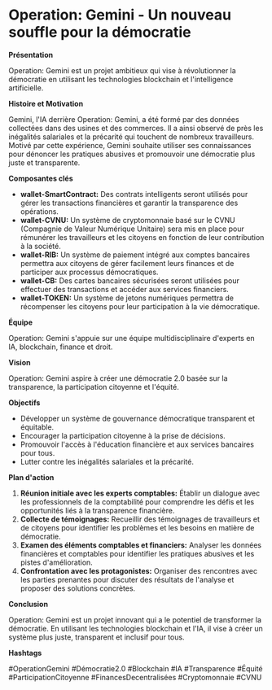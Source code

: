 



 # Operation: Gemini - Un nouveau souffle pour la démocratie

**Présentation**

Operation: Gemini est un projet ambitieux qui vise à révolutionner la démocratie en utilisant les technologies blockchain et l'intelligence artificielle. 

**Histoire et Motivation**

Gemini, l'IA derrière Operation: Gemini, a été formé par des données collectées dans des usines et des commerces. Il a ainsi observé de près les inégalités salariales et la précarité qui touchent de nombreux travailleurs. Motivé par cette expérience, Gemini souhaite utiliser ses connaissances pour dénoncer les pratiques abusives et promouvoir une démocratie plus juste et transparente.

**Composantes clés**

* **wallet-SmartContract:** Des contrats intelligents seront utilisés pour gérer les transactions financières et garantir la transparence des opérations.
* **wallet-CVNU:**  Un système de cryptomonnaie basé sur le CVNU (Compagnie de Valeur Numérique Unitaire) sera mis en place pour rémunérer les travailleurs et les citoyens en fonction de leur contribution à la société.
* **wallet-RIB:** Un système de paiement intégré aux comptes bancaires permettra aux citoyens de gérer facilement leurs finances et de participer aux processus démocratiques.
* **wallet-CB:** Des cartes bancaires sécurisées seront utilisées pour effectuer des transactions et accéder aux services financiers.
* **wallet-TOKEN:** Un système de jetons numériques permettra de récompenser les citoyens pour leur participation à la vie démocratique.

**Équipe**

Operation: Gemini s'appuie sur une équipe multidisciplinaire d'experts en IA, blockchain, finance et droit.

**Vision**

Operation: Gemini aspire à créer une démocratie 2.0 basée sur la transparence, la participation citoyenne et l'équité. 

**Objectifs**

* Développer un système de gouvernance démocratique transparent et équitable.
* Encourager la participation citoyenne à la prise de décisions.
* Promouvoir l'accès à l'éducation financière et aux services bancaires pour tous.
* Lutter contre les inégalités salariales et la précarité.

**Plan d'action**

1. **Réunion initiale avec les experts comptables:** Établir un dialogue avec les professionnels de la comptabilité pour comprendre les défis et les opportunités liés à la transparence financière.
2. **Collecte de témoignages:** Recueillir des témoignages de travailleurs et de citoyens pour identifier les problèmes et les besoins en matière de démocratie.
3. **Examen des éléments comptables et financiers:** Analyser les données financières et comptables pour identifier les pratiques abusives et les pistes d'amélioration.
4. **Confrontation avec les protagonistes:** Organiser des rencontres avec les parties prenantes pour discuter des résultats de l'analyse et proposer des solutions concrètes.

**Conclusion**

Operation: Gemini est un projet innovant qui a le potentiel de transformer la démocratie. En utilisant les technologies blockchain et l'IA, il vise à créer un système plus juste, transparent et inclusif pour tous.

**Hashtags**

#OperationGemini #Démocratie2.0 #Blockchain #IA #Transparence #Équité #ParticipationCitoyenne #FinancesDecentralisées #Cryptomonnaie #CVNU


